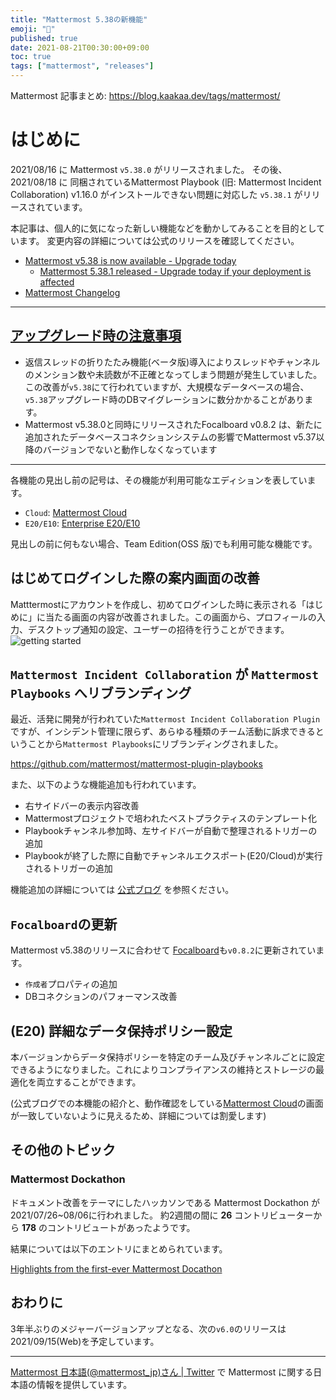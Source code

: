 ```yaml
---
title: "Mattermost 5.38の新機能"
emoji: "🎉"
published: true
date: 2021-08-21T00:30:00+09:00
toc: true
tags: ["mattermost", "releases"]
---
```


Mattermost 記事まとめ: https://blog.kaakaa.dev/tags/mattermost/

# はじめに

2021/08/16 に Mattermost `v5.38.0` がリリースされました。
その後、2021/08/18 に 同梱されているMattermost Playbook (旧: Mattermost Incident Collaboration) v1.16.0 がインストールできない問題に対応した `v5.38.1` がリリースされています。

本記事は、個人的に気になった新しい機能などを動かしてみることを目的としています。
変更内容の詳細については公式のリリースを確認してください。

- [Mattermost v5\.38 is now available \- Upgrade today](https://mattermost.com/blog/mattermost-v5-38/)
  - [Mattermost 5\.38\.1 released \- Upgrade today if your deployment is affected](https://mattermost.com/blog/mattermost-5-38-1-released/)
- [Mattermost Changelog](https://docs.mattermost.com/install/self-managed-changelog.html#release-v5-38-feature-release)

---

## [アップグレード時の注意事項](https://docs.mattermost.com/administration/changelog.html#important-upgrade-notes)

* 返信スレッドの折りたたみ機能(ベータ版)導入によりスレッドやチャンネルのメンション数や未読数が不正確となってしまう問題が発生していました。この改善が`v5.38`にて行われていますが、大規模なデータベースの場合、`v5.38`アップグレード時のDBマイグレーションに数分かかることがあります。
* Mattermost v5.38.0と同時にリリースされたFocalboard v0.8.2 は、新たに追加されたデータベースコネクションシステムの影響でMattermost v5.37以降のバージョンでないと動作しなくなっています

---

各機能の見出し前の記号は、その機能が利用可能なエディションを表しています。

- `Cloud`: [Mattermost Cloud](https://mattermost.com/pricing-cloud/)
- `E20/E10`: [Enterprise E20/E10](https://mattermost.com/pricing-self-managed/)

見出しの前に何もない場合、Team Edition(OSS 版)でも利用可能な機能です。

## はじめてログインした際の案内画面の改善

Matttermostにアカウントを作成し、初めてログインした時に表示される「はじめに」に当たる画面の内容が改善されました。この画面から、プロフィールの入力、デスクトップ通知の設定、ユーザーの招待を行うことができます。
![getting started](https://blog.kaakaa.dev/images/posts/mattermost/releases-5.38/gettingstarted.png)

## `Mattermost Incident Collaboration` が `Mattermost Playbooks` へリブランディング

最近、活発に開発が行われていた`Mattermost Incident Collaboration Plugin`ですが、インシデント管理に限らず、あらゆる種類のチーム活動に訴求できるということから`Mattermost Playbooks`にリブランディングされました。

https://github.com/mattermost/mattermost-plugin-playbooks

また、以下のような機能追加も行われています。

* 右サイドバーの表示内容改善
* Mattermostプロジェクトで培われたベストプラクティスのテンプレート化
* Playbookチャンネル参加時、左サイドバーが自動で整理されるトリガーの追加
* Playbookが終了した際に自動でチャンネルエクスポート(E20/Cloud)が実行されるトリガーの追加

機能追加の詳細については [公式ブログ](https://mattermost.com/blog/mattermost-v5-38/#playbooks) を参照ください。

## `Focalboard`の更新

Mattermost v5.38のリリースに合わせて [Focalboard](https://www.focalboard.com/)も`v0.8.2`に更新されています。

* `作成者`プロパティの追加
* DBコネクションのパフォーマンス改善

## (E20) 詳細なデータ保持ポリシー設定

本バージョンからデータ保持ポリシーを特定のチーム及びチャンネルごとに設定できるようになりました。これによりコンプライアンスの維持とストレージの最適化を両立することができます。

(公式ブログでの本機能の紹介と、動作確認をしている[Mattermost Cloud](https://mattermost.com/mattermost-cloud/)の画面が一致していないように見えるため、詳細については割愛します)

## その他のトピック

### Mattermost Dockathon

ドキュメント改善をテーマにしたハッカソンである Mattermost Dockathon が 2021/07/26~08/06に行われました。
約2週間の間に **26** コントリビューターから **178** のコントリビュートがあったようです。

結果については以下のエントリにまとめられています。

[Highlights from the first\-ever Mattermost Docathon](https://mattermost.com/blog/mattermost-docathon-2021-highlights/)

## おわりに

3年半ぶりのメジャーバージョンアップとなる、次の`v6.0`のリリースは 2021/09/15(Web)を予定しています。

---

[Mattermost 日本語\(@mattermost_jp\)さん \| Twitter](https://twitter.com/mattermost_jp?lang=ja) で Mattermost に関する日本語の情報を提供しています。
